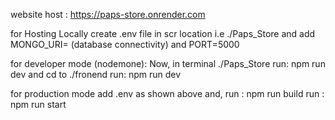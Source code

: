 website host : https://paps-store.onrender.com


for Hosting Locally create .env file in scr location i.e ./Paps_Store and add 
MONGO_URI= (database connectivity) and
PORT=5000

for developer mode (nodemone): 
Now, in terminal ./Paps_Store
run: npm run dev
and cd to ./fronend
run: npm run dev

for production mode add .env as shown above and,
run : npm run build 
run : npm run start 

